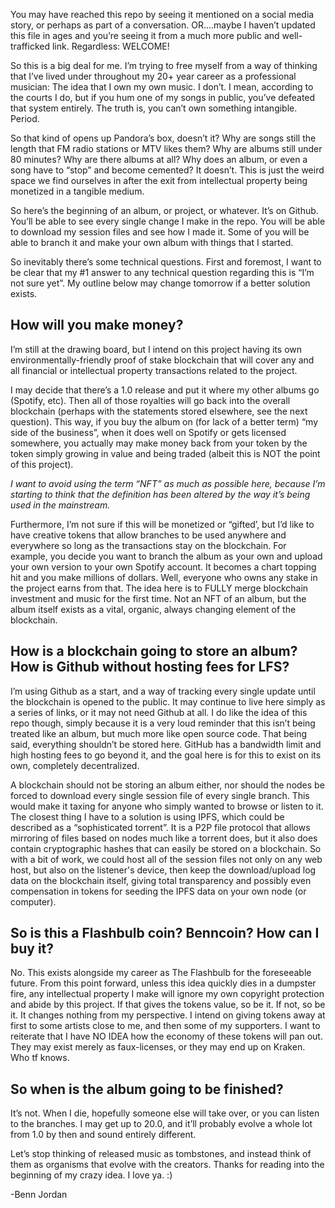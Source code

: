 You may have reached this repo by seeing it mentioned on a social media story, or perhaps as part of a conversation. OR....maybe I haven’t updated this file in ages and you’re seeing it from a much more public and well-trafficked link. Regardless: WELCOME!

So this is a big deal for me. I’m trying to free myself from a way of thinking that I’ve lived under throughout my 20+ year career as a professional musician: The idea that I own my own music. I don’t. I mean, according to the courts I do, but if you hum one of my songs in public, you’ve defeated that system entirely. The truth is, you can’t own something intangible. Period.

So that kind of opens up Pandora’s box, doesn’t it? Why are songs still the length that FM radio stations or MTV likes them? Why are albums still under 80 minutes? Why are there albums at all? Why does an album, or even a song have to “stop” and become cemented? It doesn’t. This is just the weird space we find ourselves in after the exit from intellectual property being monetized in a tangible medium.

So here’s the beginning of an album, or project, or whatever. It’s on Github. You’ll be able to see every single change I make in the repo. You will be able to download my session files and see how I made it. Some of you will be able to branch it and make your own album with things that I started.

So inevitably there’s some technical questions. First and foremost, I want to be clear that my #1 answer to any technical question regarding this is “I’m not sure yet”. My outline below may change tomorrow if a better solution exists.

## How will you make money?
I’m still at the drawing board, but I intend on this project having its own environmentally-friendly proof of stake blockchain that will cover any and all financial or intellectual property transactions related to the project.

I may decide that there’s a 1.0 release and put it where my other albums go (Spotify, etc). Then all of those royalties will go back into the overall blockchain (perhaps with the statements stored elsewhere, see the next question). This way, if you buy the album on (for lack of a better term) “my side of the business”, when it does well on Spotify or gets licensed somewhere, you actually may make money back from your token by the token simply growing in value and being traded (albeit this is NOT the point of this project).

*I want to avoid using the term “NFT” as much as possible here, because I’m starting to think that the definition has been altered by the way it’s being used in the mainstream.*

Furthermore, I’m not sure if this will be monetized or “gifted’, but I’d like to have creative tokens that allow branches to be used anywhere and everywhere so long as the transactions stay on the blockchain. For example, you decide you want to branch the album as your own and upload your own version to your own Spotify account. It becomes a chart topping hit and you make millions of dollars. Well, everyone who owns any stake in the project earns from that. The idea here is to FULLY merge blockchain investment and music for the first time. Not an NFT of an album, but the album itself exists as a vital, organic, always changing element of the blockchain.

## How is a blockchain going to store an album? How is Github without hosting fees for LFS?

I’m using Github as a start, and a way of tracking every single update until the blockchain is opened to the public. It may continue to live here simply as a series of links, or it may not need Github at all. I do like the idea of this repo though, simply because it is a very loud reminder that this isn’t being treated like an album, but much more like open source code. That being said, everything shouldn’t be stored here. GitHub has a bandwidth limit and high hosting fees to go beyond it, and the goal here is for this to exist on its own, completely decentralized.

A blockchain should not be storing an album either, nor should the nodes be forced to download every single session file of every single branch. This would make it taxing for anyone who simply wanted to browse or listen to it. The closest thing I have to a solution is using IPFS, which could be described as a “sophisticated torrent”. It is a P2P file protocol that allows mirroring of files based on nodes much like a torrent does, but it also does contain cryptographic hashes that can easily be stored on a blockchain. So with a bit of work, we could host all of the session files not only on any web host, but also on the listener's device, then keep the download/upload log data on the blockchain itself, giving total transparency and possibly even compensation in tokens for seeding the IPFS data on your own node (or computer).

## So is this a Flashbulb coin? Benncoin? How can I buy it?

No. This exists alongside my career as The Flashbulb for the foreseeable future. From this point forward, unless this idea quickly dies in a dumpster fire, any intellectual property I make will ignore my own copyright protection and abide by this project. If that gives the tokens value, so be it. If not, so be it. It changes nothing from my perspective.
I intend on giving tokens away at first to some artists close to me, and then some of my supporters. I want to reiterate that I have NO IDEA how the economy of these tokens will pan out. They may exist merely as faux-licenses, or they may end up on Kraken. Who tf knows.

## So when is the album going to be finished?
It’s not. When I die, hopefully someone else will take over, or you can listen to the branches. I may get up to 20.0, and it’ll probably evolve a whole lot from 1.0 by then and sound entirely different.

Let’s stop thinking of released music as tombstones, and instead think of them as organisms that evolve with the creators. Thanks for reading into the beginning of my crazy idea. I love ya. :)

-Benn Jordan
